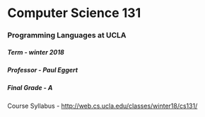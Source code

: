 # Computer Science 131
### Programming Languages at UCLA

##### Term - winter 2018
##### Professor - Paul Eggert
##### Final Grade - A

Course Syllabus - http://web.cs.ucla.edu/classes/winter18/cs131/
